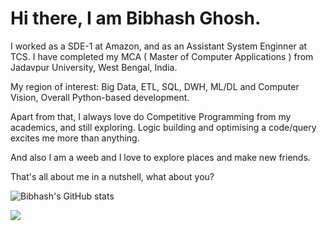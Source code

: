 # Hi there, I am Bibhash Ghosh. 

I worked as a SDE-1 at Amazon, and as an Assistant System Enginner at TCS. I have completed my MCA ( Master of Computer Applications ) from Jadavpur University, West Bengal, India. 

My region of interest: Big Data, ETL, SQL, DWH, ML/DL and Computer Vision, Overall Python-based development.

Apart from that, I always love do Competitive Programming from my academics, and still exploring. Logic building and optimising a code/query excites me more than anything.

And also I am a weeb and I love to explore places and make new friends.

That's all about me in a nutshell, what about you?

![Bibhash's GitHub stats](https://github-readme-stats.vercel.app/api?username=Bibhash7&theme=vue-dark&show_icons=true)

![](https://komarev.com/ghpvc/?username=Bibhash7&style=for-the-badge)

